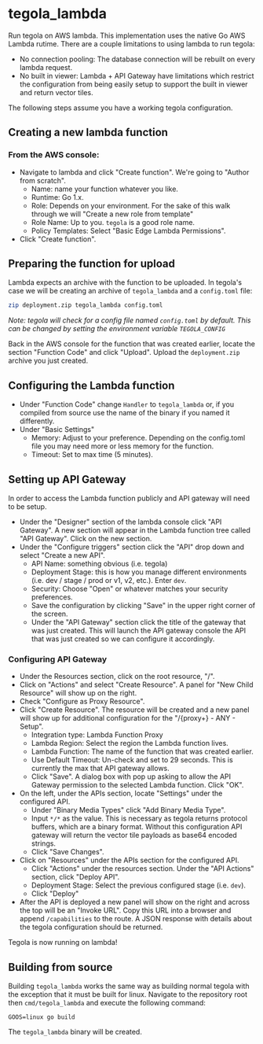 # tegola_lambda
Run tegola on AWS lambda. This implementation uses the native Go AWS Lambda rutime. There are a couple limitations to using lambda to run tegola:

- No connection pooling: The database connection will be rebuilt on every lambda request.
- No built in viewer: Lambda + API Gateway have limitations which restrict the configuration from being easily setup to support the built in viewer and return vector tiles.

The following steps assume you have a working tegola configuration. 

## Creating a new lambda function

### From the AWS console:
- Navigate to lambda and click "Create function". We're going to "Author from scratch".
  - Name: name your function whatever you like.
  - Runtime: Go 1.x.
  - Role: Depends on your environment. For the sake of this walk through we will "Create a new role from template"
  - Role Name: Up to you. `tegola` is a good role name. 
  - Policy Templates: Select "Basic Edge Lambda Permissions".
- Click "Create function".

## Preparing the function for upload
Lambda expects an archive with the function to be uploaded. In tegola's case we will be creating an archive of `tegola_lambda` and a `config.toml` file:

```bash
zip deployment.zip tegola_lambda config.toml
```

*Note: tegola will check for a config file named `config.toml` by default. This can be changed by setting the environment variable `TEGOLA_CONFIG`*

Back in the AWS console for the function that was created earlier, locate the section "Function Code" and click "Upload". Upload the `deployment.zip` archive you just created.

## Configuring the Lambda function
- Under "Function Code" change `Handler` to `tegola_lambda` or, if you compiled from source use the name of the binary if you named it differently.
- Under "Basic Settings" 
  - Memory: Adjust to your preference. Depending on the config.toml file you may need more or less memory for the function. 
  - Timeout: Set to max time (5 minutes).

## Setting up API Gateway
In order to access the Lambda function publicly and API gateway will need to be setup. 
- Under the "Designer" section of the lambda console click "API Gateway". A new section will appear in the Lambda function tree called "API Gateway". Click on the new section.
- Under the "Configure triggers" section click the "API" drop down and select "Create a new API".
  - API Name: something obvious (i.e. tegola)
  - Deployment Stage: this is how you manage different environments (i.e. dev / stage / prod or v1, v2, etc.). Enter `dev`.
  - Security: Choose "Open" or whatever matches your security preferences.
  - Save the configuration by clicking "Save" in the upper right corner of the screen.
  - Under the "API Gateway" section click the title of the gateway that was just created. This will launch the API gateway console the API that was just created so we can configure it accordingly.

### Configuring API Gateway
- Under the Resources section, click on the root resource, "/".
- Click on "Actions" and select "Create Resource". A panel for "New Child Resource" will show up on the right.
- Check "Configure as Proxy Resource".
- Click "Create Resource". The resource will be created and a new panel will show up for additional configuration for the "/{proxy+} - ANY - Setup".
  - Integration type: Lambda Function Proxy
  - Lambda Region: Select the region the Lambda function lives.
  - Lambda Function: The name of the function that was created earlier.
  - Use Default Timeout: Un-check and set to 29 seconds. This is currently the max that API gateway allows.
  - Click "Save". A dialog box with pop up asking to allow the API Gateway permission to the selected Lambda function. Click "OK".
- On the left, under the APIs section, locate "Settings" under the configured API.
  - Under "Binary Media Types" click "Add Binary Media Type".
  - Input `*/*` as the value. This is necessary as tegola returns protocol buffers, which are a binary format. Without this configuration API gateway will return the vector tile payloads as base64 encoded strings.
  - Click "Save Changes".
- Click on "Resources" under the APIs section for the configured API. 
  - Click "Actions" under the resources section. Under the "API Actions" section, click "Deploy API".
  - Deployment Stage: Select the previous configured stage (i.e. `dev`).
  - Click "Deploy"
- After the API is deployed a new panel will show on the right and across the top will be an "Invoke URL". Copy this URL into a browser and append `/capabilities` to the route. A JSON response with details about the tegola configuration should be returned. 

Tegola is now running on lambda!

## Building from source
Building `tegola_lambda` works the same way as building normal tegola with the exception that it must be built for linux. Navigate to the repository root then `cmd/tegola_lambda` and execute the following command:

```
GOOS=linux go build
```

The `tegola_lambda` binary will be created.
